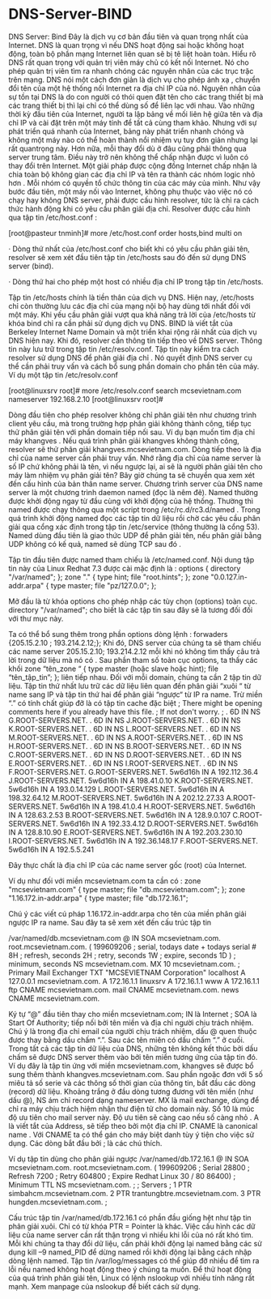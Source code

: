 # DNS-Server-BIND

DNS Server: Bind
Đây là dịch vụ cơ bản đầu tiên và quan trọng nhất của Internet. DNS là quan trọng vì nếu DNS hoạt động sai hoặc không hoạt động, toàn bộ phần mạng Internet liên quan sẽ bị tê liệt hoàn toàn. Hiểu rõ DNS rất quan trọng với quản trị viên máy chủ có kết nối Internet. Nó cho phép quản trị viên tìm ra nhanh chóng các nguyên nhân của các trục trặc trên mạng. DNS nói một cách đơn giản là dịch vụ cho phép ánh xạ , chuyển đổi tên của một hệ thống nối Internet ra địa chỉ IP của nó. Nguyên nhân của sự tồn tại DNS là do con người có thói quen đặt tên cho các trang thiết bị mà các trang thiết bị thì lại chỉ có thể dùng số để liên lạc với nhau. Vào những thời kỳ đầu tiên của Internet, người ta lập bảng về mối liên hệ giữa tên và địa chỉ IP và cài đặt trên một máy tính để tất cả cùng tham khảo. Nhưng với sự phát triển quá nhanh của Internet, bảng này phát triển nhanh chóng và không một máy nào có thể hoàn thành nổi nhiệm vụ tuy đơn giản nhưng lại rất quantrọng này. Hơn nữa, mỗi thay đổi dù ở đâu cũng phải thông qua server trung tâm. Điều này trở nên không thể chấp nhận được vì luôn có thay đổi trên Internet. Một giải pháp được cộng đồng Internet chấp nhận là chia toàn bộ không gian các địa chỉ IP và tên ra thành các nhóm logic nhỏ hơn . Mỗi nhóm có quyền tổ chức thông tin của các máy của mình. Như vậy bước đầu tiên, một máy nối vào Internet, không phụ thuộc
vào việc nó có chạy hay không DNS server, phải được cấu hình resolver, tức là chỉ ra cách thức hành động khi có yêu cầu phân giải địa chỉ. Resolver được cấu hình qua tập tin /etc/host.conf :

[root@pasteur tnminh]# more /etc/host.conf
order hosts,bind
multi on

· Dòng thứ nhất của /etc/host.conf cho biết khi có yêu cầu phân giải tên, resolver sẽ xem xét đầu tiên tập tin /etc/hosts sau đó đến sử dụng DNS server (bind).

· Dòng thứ hai cho phép một host có nhiều địa chỉ IP trong tập tin /etc/hosts.

Tập tin /etc/hosts chính là tiền thân của dịch vụ DNS. Hiện nay, /etc/hosts chỉ còn thường lưu các địa chỉ của mạng nội bộ hay dùng tới nhất đối với một máy. Khi yếu cầu phân giải vượt qua khả năng trả lời của /etc/hosts từ khóa bind chỉ ra cần phải sử dụng dịch vụ DNS. BIND là viết tắt của Berkeley Internet Name Domain và một triển khai rộng rãi nhất của dịch vụ DNS hiện nay.
Khi đó, resolver cần thông tin tiếp theo về DNS server. Thông tin này lưu trữ trong tập tin /etc/resolv.conf. Tập tin này kiểm tra cách resolver sử dụng DNS để phân giải địa chỉ . Nó quyết định DNS server cụ thể cần phải truy vấn và cách bổ sung phần domain cho phần tên của máy. Ví dụ một tập tin /etc/resolv.conf

[root@linuxsrv root]# more /etc/resolv.conf
search mcsevietnam.com
nameserver 192.168.2.10
[root@linuxsrv root]#

Dòng đầu tiên cho phép resolver không chỉ phân giải tên như chương trình client yêu cầu, mà trong trường hợp phân giải không
thành công, tiếp tục thử phân giải tên với phần domain tiếp nối sau.
Ví dụ bạn muốn tìm địa chỉ máy khangves . Nếu quá trình phân giải khangves không thành công, resolver sẽ thử phân giải
khangves.mcsevietnam.com. Dòng tiếp theo là địa chỉ của name server cần phải truy vấn. Nhớ rằng địa chỉ của name server là số IP chứ không phải là tên, vì nếu ngược lại, ai sẽ là người phân giải tên cho máy làm nhiệm vụ phân giải tên?
Bây giờ chúng ta sẽ chuyển qua xem xét đến cấu hình của bản thân name server. Chương trình server của DNS name server là một
chương trình daemon named (đọc là nêm đê). Named thường được khởi động ngay từ đầu cùng với khởi động của hệ thống. Thường thì named được chạy thông qua một script trong /etc/rc.d/rc3.d/named .
Trong quá trình khởi động named đọc các tập tin dữ liệu rồi chờ các yêu cầu phân giải qua cổng xác định trong tập tin /etc/service (thông thường là cổng 53). Named dùng đầu tiên là giao thức UDP để phân giải tên, nếu phân giải bằng UDP không có kế quả, named sẽ dùng TCP sau đó .

Tập tin đầu tiên được named tham chiếu là /etc/named.conf. Nội
dung tập tin này của Linux Redhat 7.3 được cài mặc định là :
options {
directory "/var/named";
};
zone "." {
type hint;
file "root.hints";
};
zone "0.0.127.in-addr.arpa" {
type master;
file "pz/127.0.0";
};

Mở đầu là từ khóa options cho phép nhập các tùy chọn (options) toàn cục. directory "/var/named"; cho biết là các tập tin sau đây sẽ là tương đối đối với thư mục này.

Ta có thể bổ sung thêm trong phần options dòng lệnh : forwaders {205.15.2.10 ; 193.214.2.12;};
Khi đó, DNS server của chúng ta sẽ tham chiếu các name server 205.15.2.10; 193.214.2.12 mỗi khi nó không tìm thấy câu trả lời
trong dữ liệu mà nó có . Sau phần tham số toàn cục options, ta thấy các khối zone “tên_zone “ { type master (hoặc slave hoặc hint); file “tên_tập_tin”; }; liên tiếp nhau.
Đối với mỗi domain, chúng ta cần 2 tập tin dữ liệu. Tập tin thứ nhất lưu trữ các dữ liệu liên quan đến phân giải “xuôi “ từ name sang IP và tập tin thứ hai để phân giải “ngược“ từ IP ra name. Trừ miền “.” có tính chất giúp đỡ là có tập tin cache đặc biệt 
; There might be opening comments here if you already have
this file.
; If not don't worry.
;
. 6D IN NS G.ROOT-SERVERS.NET.
. 6D IN NS J.ROOT-SERVERS.NET.
. 6D IN NS K.ROOT-SERVERS.NET.
. 6D IN NS L.ROOT-SERVERS.NET.
. 6D IN NS M.ROOT-SERVERS.NET.
. 6D IN NS A.ROOT-SERVERS.NET.
. 6D IN NS H.ROOT-SERVERS.NET.
. 6D IN NS B.ROOT-SERVERS.NET.
. 6D IN NS C.ROOT-SERVERS.NET.
. 6D IN NS D.ROOT-SERVERS.NET.
. 6D IN NS E.ROOT-SERVERS.NET.
. 6D IN NS I.ROOT-SERVERS.NET.
. 6D IN NS F.ROOT-SERVERS.NET.
G.ROOT-SERVERS.NET. 5w6d16h IN A 192.112.36.4
J.ROOT-SERVERS.NET. 5w6d16h IN A 198.41.0.10
K.ROOT-SERVERS.NET. 5w6d16h IN A 193.0.14.129
L.ROOT-SERVERS.NET. 5w6d16h IN A 198.32.64.12
M.ROOT-SERVERS.NET. 5w6d16h IN A 202.12.27.33
A.ROOT-SERVERS.NET. 5w6d16h IN A 198.41.0.4
H.ROOT-SERVERS.NET. 5w6d16h IN A 128.63.2.53
B.ROOT-SERVERS.NET. 5w6d16h IN A 128.9.0.107
C.ROOT-SERVERS.NET. 5w6d16h IN A 192.33.4.12
D.ROOT-SERVERS.NET. 5w6d16h IN A 128.8.10.90
E.ROOT-SERVERS.NET. 5w6d16h IN A 192.203.230.10
I.ROOT-SERVERS.NET. 5w6d16h IN A 192.36.148.17
F.ROOT-SERVERS.NET. 5w6d16h IN A 192.5.5.241

Đây thực chất là địa chỉ IP của các name server gốc (root) của
Internet.

  Ví dụ như đối với miền mcsevietnam.com ta cần có :
zone "mcsevietnam.com" {
type master;
file "db.mcsevietnam.com";
};
zone "1.16.172.in-addr.arpa" {
type master;
file "db.172.16.1";

Chú ý các viết cú pháp 1.16.172.in-addr.arpa cho tên của miền phân giải ngược IP ra name.
Sau đây ta sẽ xem xét đến cấu trúc tập tin

/var/named/db.mcsevietnam.com
@ IN SOA mcsevietnam.com. root.mcsevietnam.com. (
199609206 ; serial, todays date + todays serial #
8H ; refresh, seconds
2H ; retry, seconds
1W ; expire, seconds
1D ) ; minimum, seconds
NS mcsevietnam.com.
MX 10 mcsevietnam.com. ; Primary Mail Exchanger
TXT "MCSEVIETNAM Corporation"
localhost A 127.0.0.1
mcsevietnam.com. A 172.16.1.1
linuxsrv A 172.16.1.1
www A 172.16.1.1
ftp CNAME mcsevietnam.com.
mail CNAME mcsevietnam.com.
news CNAME mcsevietnam.com.

Ký tự “@” đầu tiên thay cho miền mcsevietnam.com; IN là Internet ; SOA là Start Of Authority; tiếp nối bởi tên miền và địa chỉ người chịu trách nhiệm. Chú ý là trong địa chỉ email của người chịu trách nhiệm, dấu @ quen thuộc được thay bằng dấu chấm “.”. Sau các tên miên có dấu chấm “.” ở cuối. Trong tất cả các tập tin dữ liệu của DNS, những tên không kết thúc bởi dấu chấm sẽ được DNS server thêm vào bởi tên miền tương ứng của tập tin đó. Ví dụ đây là tập tin ứng với miền mcsevietnam.com, khangves sẽ được bổ sung thêm thành khangves.mcsevietnam.com.
Sau phần ngoặc đơn với 5 số miêu tả số serie và các thông số thời gian của thông tin, bắt đầu các dòng (record) dữ liệu. Khoảng trắng ở đầu dòng tương đương với tên miền (như dấu @), NS ám chỉ record dạng nameserver. MX là mail exchange, dùng để chỉ ra máy chịu trách hiệm nhận thư điện tử cho domain này. Số 10 là múc độ ưu tiên cho mail server này. Độ ưu tiên sẽ càng cao nếu số càng nhỏ . A là viết tắt của Address, sẽ tiếp theo bởi một địa chỉ IP.
CNAME là canonical name . Với CNAME ta có thể gán cho máy biệt danh tùy ý tiện cho việc sử dụng. Các dòng bắt đầu bởi ; là các chú thích.

Ví dụ tập tin dùng cho phân giải ngược /var/named/db.172.16.1
@ IN SOA mcsevietnam.com. root.mcsevietnam.com. (
199609206 ; Serial
28800 ; Refresh
7200 ; Retry
604800 ; Expire
Redhat Linux
30 / 80
86400) ; Minimum TTL
NS mcsevietnam.com.
;
; Servers
;
1 PTR simbahcm.mcsevietnam.com.
2 PTR trantungbtre.mcsevietnam.com.
3 PTR hungden.mcsevietnam.com.
;

Cấu trúc tập tin /var/named/db.172.16.1 có phần đầu giống hệt như tập tin phân giải xuôi. Chỉ có từ khóa PTR = Pointer là khác. Việc cấu hình các dữ liệu của name server cần rất thận trọng vì nhiều khi lỗi của nó rất khó tìm. Mỗi khi chúng ta thay đổi dữ liệu, cần phải khởi động lại named bằng các sử dụng kill –9 named_PID để dừng named rồi khởi động lại bằng cách nhập dòng lệnh named. Tập tin /var/log/messages có thể giúp đỡ nhiều để tìm ra lỗi nếu named không hoạt động theo ý chúng ta muốn. Để thử hoạt động của quá trình phân giải tên, Linux có lệnh nslookup với nhiều tính
năng rất mạnh. Xem manpage của nslookup để biết cách sử dụng.
